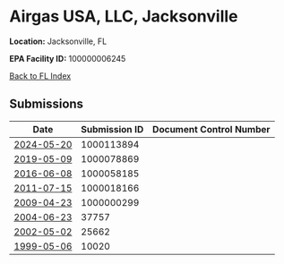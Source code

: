 # Airgas USA, LLC, Jacksonville

**Location:** Jacksonville, FL

**EPA Facility ID:** 100000006245

[Back to FL Index](../../index.md)

## Submissions

| Date | Submission ID | Document Control Number |
|------|--------------|-------------------------|
| [2024-05-20](submissions/1000113894.md) | 1000113894 |  |
| [2019-05-09](submissions/1000078869.md) | 1000078869 |  |
| [2016-06-08](submissions/1000058185.md) | 1000058185 |  |
| [2011-07-15](submissions/1000018166.md) | 1000018166 |  |
| [2009-04-23](submissions/1000000299.md) | 1000000299 |  |
| [2004-06-23](submissions/37757.md) | 37757 |  |
| [2002-05-02](submissions/25662.md) | 25662 |  |
| [1999-05-06](submissions/10020.md) | 10020 |  |
